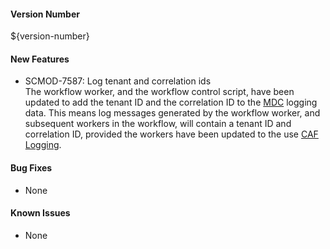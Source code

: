 #### Version Number
${version-number}

#### New Features
- SCMOD-7587: Log tenant and correlation ids  
The workflow worker, and the workflow control script, have been updated to add the tenant ID and the correlation ID to the [MDC](http://logback.qos.ch/manual/mdc.html) logging data.  This means log messages generated by the workflow worker, and subsequent workers in the workflow, will contain a tenant ID and correlation ID, provided the workers have been updated to the use [CAF Logging](https://github.com/CAFapi/caf-logging).

#### Bug Fixes
- None

#### Known Issues
- None
